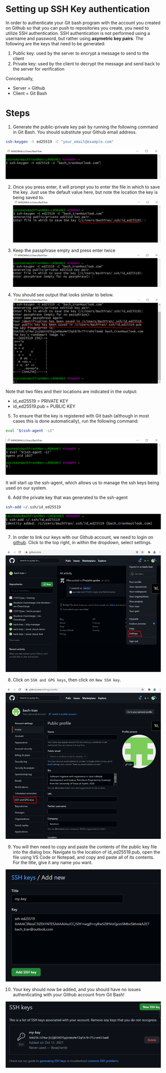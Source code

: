 # Setting up SSH Key authentication

In order to authenticate your Git bash program with the account you created on Github so that you can push to repositories you create, you need to utilize SSH authentication. SSH authentication is not performed using a username and password, but rather using **asymetric key pairs**. The following are the keys that need to be generated:

1. Public key: used by the server to encrypt a message to send to the client
2. Private key: used by the client to decrypt the message and send back to the server for verification

Conceptually, 
- Server = Github
- Client = Git Bash

# Steps
1. Generate the public-private key pair by running the following command in Git Bash. You should substitute your Github email address.
```bash
ssh-keygen -t ed25519 -C "your_email@example.com"
```
![ssh-keygen command](./images/image-1.PNG)

2. Once you press enter, it will prompt you to enter the file in which to save the key. Just use the default value here, but note the location the key is being saved to.
![key file location](./images/image-2.PNG)

3. Keep the passphrase empty and press enter twice
![passphrase](./images/image-3.PNG)

4. You should see output that looks similar to below. 
![ssh-keygen success](./images/image-4.PNG)

Note that two files and their locations are indicated in the output:
- id_ed25519 = PRIVATE KEY
- id_ed25519.pub = PUBLIC KEY

5. To ensure that the key is registered with Git bash (although in most cases this is done automatically), run the following command:
```bash
eval "$(ssh-agent -s)"
```
![ssh-agent](./images/image-5.PNG)

It will start up the ssh-agent, which allows us to manage the ssh keys being used on our system.


6. Add the private key that was generated to the ssh-agent

```bash
ssh-add ~/.ssh/id_ed25519
```
![ssh-add](./images/image-6.PNG)

7. In order to link our keys with our Github account, we need to login on [github](https://github.com/). Click to the top right, in within the dropdown, select settings.

![github settings](./images/image-7.PNG)

8. Click on `SSH and GPG keys`, then click on `New SSH key`.

![SSH and GPG keys](./images/image-8.PNG)

9. You will then need to copy and paste the contents of the public key file into the dialog box. Navigate to the location of id_ed25519.pub, open the file using VS Code or Notepad, and copy and paste all of its contents. For the title, give it any name you want.

![add SSH key](./images/image-9.PNG)

10. Your key should now be added, and you should have no issues authenticating with your Github account from Git Bash!

![done](./images/image-10.PNG)